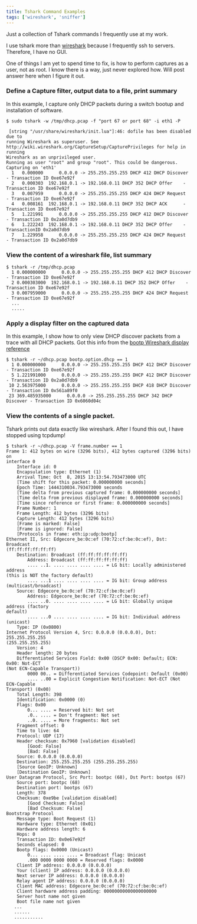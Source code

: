 ```yaml
---
title: Tshark Command Examples
tags: ['wireshark', 'sniffer']
---
```


Just a collection of Tshark commands I frequently use at my work.

I use tshark more than [wireshark](https://www.wireshark.org/) because
I frequently ssh to servers. Therefore, I have no GUI.

One of things I am yet to spend time to fix, is how to perform captures
as a user, not as root. I know there is a way, just never explored how.
Will post answer here when I figure it out.


### Define a Capture filter, output data to a file, print summary

In this example, I capture only DHCP packets during a switch bootup and
installation of software.


```
$ sudo tshark -w /tmp/dhcp.pcap -f "port 67 or port 68" -i eth1 -P

 [string "/usr/share/wireshark/init.lua"]:46: dofile has been disabled due to
running Wireshark as superuser. See
http://wiki.wireshark.org/CaptureSetup/CapturePrivileges for help in running
Wireshark as an unprivileged user.
Running as user "root" and group "root". This could be dangerous.
Capturing on 'eth1'
  1   0.000000      0.0.0.0 -> 255.255.255.255 DHCP 412 DHCP Discover - Transaction ID 0xe67e92f
  2   0.000303  192.168.0.1 -> 192.168.0.11 DHCP 352 DHCP Offer    - Transaction ID 0xe67e92f
  3   0.007959      0.0.0.0 -> 255.255.255.255 DHCP 424 DHCP Request  - Transaction ID 0xe67e92f
  4   0.008161  192.168.0.1 -> 192.168.0.11 DHCP 352 DHCP ACK      - Transaction ID 0xe67e92f
  5   1.221991      0.0.0.0 -> 255.255.255.255 DHCP 412 DHCP Discover - Transaction ID 0x2a0d7db9
  6   1.222243  192.168.0.1 -> 192.168.0.11 DHCP 352 DHCP Offer    - TransactionID 0x2a0d7db9
  7   1.229958      0.0.0.0 -> 255.255.255.255 DHCP 424 DHCP Request  - Transaction ID 0x2a0d7db9

```


### View the content of a wireshark file, list summary

```
$ tshark -r /tmp/dhcp.pcap
  1 0.000000000      0.0.0.0 -> 255.255.255.255 DHCP 412 DHCP Discover - Transaction ID 0xe67e92f
  2 0.000303000  192.168.0.1 -> 192.168.0.11 DHCP 352 DHCP Offer    - Transaction ID 0xe67e92f
  3 0.007959000      0.0.0.0 -> 255.255.255.255 DHCP 424 DHCP Request  - Transaction ID 0xe67e92f
  ...
  .....
```

### Apply a display filter on the captured data

In this example, I show how to only view DHCP discover packets from a trace with
all DHCP packets. Got this info from the [bootp Wireshark display
reference](https://www.wireshark.org/docs/dfref/b/bootp.html)

```
$ tshark -r ~/dhcp.pcap bootp.option.dhcp == 1
  1 0.000000000      0.0.0.0 -> 255.255.255.255 DHCP 412 DHCP Discover - Transaction ID 0xe67e92f
  5 1.221991000      0.0.0.0 -> 255.255.255.255 DHCP 412 DHCP Discover - Transaction ID 0x2a0d7db9
 10 2.563975000      0.0.0.0 -> 255.255.255.255 DHCP 418 DHCP Discover - Transaction ID 0x561a89f0
 23 369.485935000      0.0.0.0 -> 255.255.255.255 DHCP 342 DHCP Discover - Transaction ID 0x6060d04c

```

### View the contents of a single packet.

Tshark prints out data exactly like wireshark. After I found this out, I have
stopped using tcpdump!


```
$ tshark -r ~/dhcp.pcap -V frame.number == 1
Frame 1: 412 bytes on wire (3296 bits), 412 bytes captured (3296 bits) on
interface 0
    Interface id: 0
    Encapsulation type: Ethernet (1)
    Arrival Time: Oct  8, 2015 13:13:54.793473000 UTC
    [Time shift for this packet: 0.000000000 seconds]
    Epoch Time: 1444310034.793473000 seconds
    [Time delta from previous captured frame: 0.000000000 seconds]
    [Time delta from previous displayed frame: 0.000000000 seconds]
    [Time since reference or first frame: 0.000000000 seconds]
    Frame Number: 1
    Frame Length: 412 bytes (3296 bits)
    Capture Length: 412 bytes (3296 bits)
    [Frame is marked: False]
    [Frame is ignored: False]
    [Protocols in frame: eth:ip:udp:bootp]
Ethernet II, Src: Edgecore_be:0c:ef (70:72:cf:be:0c:ef), Dst: Broadcast
(ff:ff:ff:ff:ff:ff)
    Destination: Broadcast (ff:ff:ff:ff:ff:ff)
        Address: Broadcast (ff:ff:ff:ff:ff:ff)
        .... ..1. .... .... .... .... = LG bit: Locally administered address
(this is NOT the factory default)
        .... ...1 .... .... .... .... = IG bit: Group address
(multicast/broadcast)
    Source: Edgecore_be:0c:ef (70:72:cf:be:0c:ef)
        Address: Edgecore_be:0c:ef (70:72:cf:be:0c:ef)
        .... ..0. .... .... .... .... = LG bit: Globally unique address (factory
default)
        .... ...0 .... .... .... .... = IG bit: Individual address (unicast)
    Type: IP (0x0800)
Internet Protocol Version 4, Src: 0.0.0.0 (0.0.0.0), Dst: 255.255.255.255
(255.255.255.255)
    Version: 4
    Header length: 20 bytes
    Differentiated Services Field: 0x00 (DSCP 0x00: Default; ECN: 0x00: Not-ECT
(Not ECN-Capable Transport))
        0000 00.. = Differentiated Services Codepoint: Default (0x00)
        .... ..00 = Explicit Congestion Notification: Not-ECT (Not ECN-Capable
Transport) (0x00)
    Total Length: 398
    Identification: 0x0000 (0)
    Flags: 0x00
        0... .... = Reserved bit: Not set
        .0.. .... = Don't fragment: Not set
        ..0. .... = More fragments: Not set
    Fragment offset: 0
    Time to live: 64
    Protocol: UDP (17)
    Header checksum: 0x7960 [validation disabled]
        [Good: False]
        [Bad: False]
    Source: 0.0.0.0 (0.0.0.0)
    Destination: 255.255.255.255 (255.255.255.255)
    [Source GeoIP: Unknown]
    [Destination GeoIP: Unknown]
User Datagram Protocol, Src Port: bootpc (68), Dst Port: bootps (67)
    Source port: bootpc (68)
    Destination port: bootps (67)
    Length: 378
    Checksum: 0xe9be [validation disabled]
        [Good Checksum: False]
        [Bad Checksum: False]
Bootstrap Protocol
    Message type: Boot Request (1)
    Hardware type: Ethernet (0x01)
    Hardware address length: 6
    Hops: 0
    Transaction ID: 0x0e67e92f
    Seconds elapsed: 0
    Bootp flags: 0x0000 (Unicast)
        0... .... .... .... = Broadcast flag: Unicast
        .000 0000 0000 0000 = Reserved flags: 0x0000
    Client IP address: 0.0.0.0 (0.0.0.0)
    Your (client) IP address: 0.0.0.0 (0.0.0.0)
    Next server IP address: 0.0.0.0 (0.0.0.0)
    Relay agent IP address: 0.0.0.0 (0.0.0.0)
    Client MAC address: Edgecore_be:0c:ef (70:72:cf:be:0c:ef)
    Client hardware address padding: 00000000000000000000
    Server host name not given
    Boot file name not given
   ...
   ......
   ...........
```
